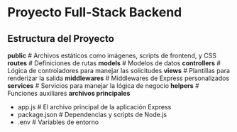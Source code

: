 # Proyecto Full-Stack Backend

## Estructura del Proyecto
**public**  # Archivos estáticos como imágenes, scripts de frontend, y CSS
**routes**  # Definiciones de rutas
**models**  # Modelos de datos 
**controllers**  # Lógica de controladores para manejar las solicitudes
**views**  # Plantillas para renderizar la salida
**middlewares**  # Middlewares de Express personalizados
**services**  # Servicios para manejar la lógica de negocio
**helpers**  # Funciones auxiliares
**archivos principales**
* app.js  # El archivo principal de la aplicación Express
* package.json  # Dependencias y scripts de Node.js
* .env  # Variables de entorno
